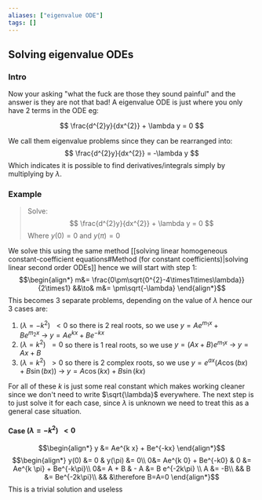 ```yaml
---
aliases: ["eigenvalue ODE"]
tags: []
---
```


## Solving eigenvalue ODEs

### Intro

Now your asking "what the fuck are those they sound painful" and the answer is they are not that bad! A eigenvalue ODE is just where you only have 2 terms in the ODE eg:

$$ \frac{d^{2}y}{dx^{2}} + \lambda y = 0 $$

We call them eigenvalue problems since they can be rearranged into:
$$ \frac{d^{2}y}{dx^{2}}  = -\lambda y $$
Which indicates it is possible to find derivatives/integrals simply by multiplying by $\lambda$.

### Example
> Solve:
> $$ \frac{d^{2}y}{dx^{2}} + \lambda y = 0 $$
> Where $y(0)=0$ and $y(\pi)=0$

We solve this using the same method [[solving linear homogeneous constant-coefficient equations#Method (for constant coefficients)|solving linear second order ODEs]] hence we will start with step 1:
$$\begin{align*}
m&=  \frac{0\pm\sqrt{0^{2}-4\times1\times\lambda}}{2\times1} &&\to& m&= \pm\sqrt{-\lambda}
\end{align*}$$
This becomes 3 separate problems, depending on the value of $\lambda$ hence our 3 cases are:
1) $(\lambda=-k^{2})\:\:<0$ so there is 2 real roots, so we use $y = Ae^{m_1 x} + Be^{m_2 x}\:\to\: y = Ae^{k x} + Be^{-kx}$
2) $(\lambda=k^{2})\:\:=0$ so there is 1 real roots, so we use $y = (Ax+B)e^{m_1 x}\:\to\:y = Ax+B$
3) $(\lambda=k^{2})\:\:>0$ so there is 2 complex roots, so we use $y = e^{ax} ( A\cos(bx) + B\sin(bx) ) \:\to\: y =  A\cos(kx) + B\sin(kx)$

For all of these $k$ is just some real constant which makes working cleaner since we don't need to write $\sqrt{\lambda}$ everywhere. The next step is to just solve it for each case, since $\lambda$ is unknown we need to treat this as a general case situation.

#### Case $(\lambda=-k^{2})\:\:<0$

$$\begin{align*}
y &=  Ae^{k x} + Be^{-kx} 
\end{align*}$$
$$\begin{align*}
y(0) &= 0 & y(\pi) &= 0\\
0&=  Ae^{k 0} + Be^{-k0}  & 0 &=  Ae^{k \pi} + Be^{-k\pi}\\
0&=  A + B &  - A &=  B e^{-2k\pi} \\
A &= -B\\
&& B &= Be^{-2k\pi}\\
&& &\therefore B=A=0
\end{align*}$$
This is a trivial solution and useless


